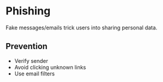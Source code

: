 # Phishing

Fake messages/emails trick users into sharing personal data.

## Prevention
- Verify sender
- Avoid clicking unknown links
- Use email filters